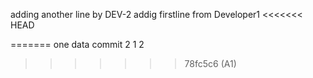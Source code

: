 adding another line by DEV-2
addig firstline from Developer1
<<<<<<< HEAD


=======
one data 
commit 2
1
2
>>>>>>> 78fc5c6 (A1)

